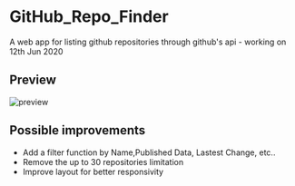# GitHub_Repo_Finder
A web app for listing github repositories through github's api - working on 12th Jun 2020

## Preview
![preview](https://github.com/GermainPereira/GitHub_Repo_Finder/blob/master/2020-06-12-preview-github-repo-finder.gif?raw=true)

## Possible improvements
* Add a filter function by Name,Published Data, Lastest Change, etc..
* Remove the up to 30 repositories limitation
* Improve layout for better responsivity
